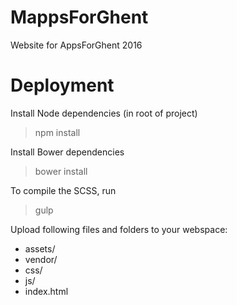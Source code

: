 MappsForGhent
==============

Website for AppsForGhent 2016

# Deployment

Install Node dependencies (in root of project)

> npm install

Install Bower dependencies

> bower install

To compile the SCSS, run

> gulp

Upload following files and folders to your webspace:

- assets/  
- vendor/  
- css/  
- js/  
- index.html

